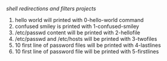*shell redirections and filters projects*
1. hello world will printed with 0-hello-world command
2. confused smiley is printed with 1-confused-smiley
3. /etc/passwd content will be printed with 2-hellofile
3. /etc/passwd and /etc/hosts will be printed with 3-twofiles
4. 10 first line of password files will be printed with 4-lastlines
5. 10 first line of password file will be printed with 5-firstlines
